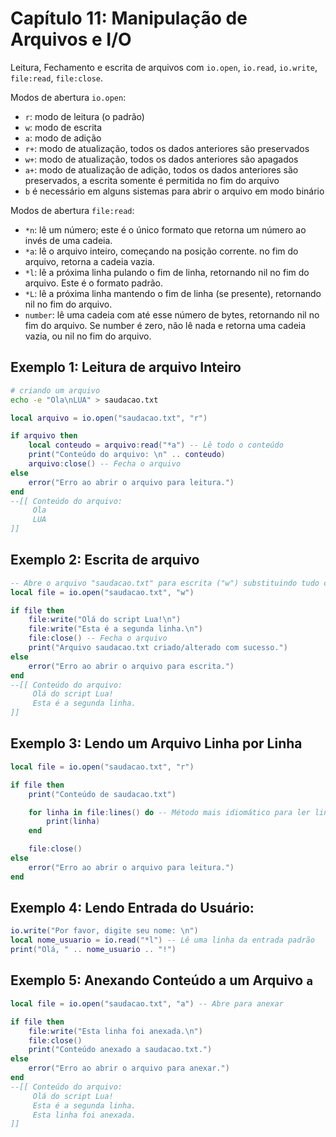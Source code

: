 # Capítulo 11: Manipulação de Arquivos e I/O

Leitura, Fechamento e escrita de arquivos com `io.open`, `io.read`, `io.write`, `file:read`, `file:close`.

Modos de abertura `io.open`:

-   `r`: modo de leitura (o padrão)
-   `w`: modo de escrita
-   `a`: modo de adição
-   `r+`: modo de atualização, todos os dados anteriores são preservados
-   `w+`: modo de atualização, todos os dados anteriores são apagados
-   `a+`: modo de atualização de adição, todos os dados anteriores são preservados, a escrita somente é permitida no fim do arquivo
-   `b` é necessário em alguns sistemas para abrir o arquivo em modo binário

Modos de abertura `file:read`:

-   `*n`: lê um número; este é o único formato que retorna um número ao invés de uma cadeia.
-   `*a`: lê o arquivo inteiro, começando na posição corrente. no fim do arquivo, retorna a cadeia vazia.
-   `*l`: lê a próxima linha pulando o fim de linha, retornando nil no fim do arquivo. Este é o formato padrão.
-   `*L`: lê a próxima linha mantendo o fim de linha (se presente), retornando nil no fim do arquivo.
-   `number`: lê uma cadeia com até esse número de bytes, retornando nil no fim do arquivo. Se number é zero, não lê nada e retorna uma cadeia vazia, ou nil no fim do arquivo.

## Exemplo 1: Leitura de arquivo Inteiro

```sh
# criando um arquivo
echo -e "Ola\nLUA" > saudacao.txt
```

```lua
local arquivo = io.open("saudacao.txt", "r")

if arquivo then
    local conteudo = arquivo:read("*a") -- Lê todo o conteúdo
    print("Conteúdo do arquivo: \n" .. conteudo)
    arquivo:close() -- Fecha o arquivo
else
    error("Erro ao abrir o arquivo para leitura.")
end
--[[ Conteúdo do arquivo:
     Ola
     LUA
]]
```

## Exemplo 2: Escrita de arquivo

```lua
-- Abre o arquivo "saudacao.txt" para escrita ("w") substituindo tudo conteúdo existente, se nao cria um novo arquivo
local file = io.open("saudacao.txt", "w")

if file then
    file:write("Olá do script Lua!\n")
    file:write("Esta é a segunda linha.\n")
    file:close() -- Fecha o arquivo
    print("Arquivo saudacao.txt criado/alterado com sucesso.")
else
    error("Erro ao abrir o arquivo para escrita.")
end
--[[ Conteúdo do arquivo:
     Olá do script Lua!
     Esta é a segunda linha.
]]
```

## Exemplo 3: Lendo um Arquivo Linha por Linha

```lua
local file = io.open("saudacao.txt", "r")

if file then
    print("Conteúdo de saudacao.txt")

    for linha in file:lines() do -- Método mais idiomático para ler linha por linha
        print(linha)
    end

    file:close()
else
    error("Erro ao abrir o arquivo para leitura.")
end
```

## Exemplo 4: Lendo Entrada do Usuário:

```lua
io.write("Por favor, digite seu nome: \n")
local nome_usuario = io.read("*l") -- Lê uma linha da entrada padrão
print("Olá, " .. nome_usuario .. "!")
```

## Exemplo 5: Anexando Conteúdo a um Arquivo `a`

```lua
local file = io.open("saudacao.txt", "a") -- Abre para anexar

if file then
    file:write("Esta linha foi anexada.\n")
    file:close()
    print("Conteúdo anexado a saudacao.txt.")
else
    error("Erro ao abrir o arquivo para anexar.")
end
--[[ Conteúdo do arquivo:
     Olá do script Lua!
     Esta é a segunda linha.
     Esta linha foi anexada.
]]
```
